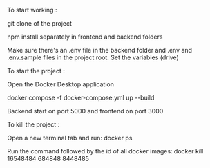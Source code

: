 To start working :

git clone of the project

npm install separately in frontend and backend folders

Make sure there's an .env file in the backend folder and .env and .env.sample files in the project root. Set the variables (drive)

To start the project :

Open the Docker Desktop application

docker compose -f docker-compose.yml up --build

Backend start on port 5000 and frontend on port 3000

To kill the project :

Open a new terminal tab and run: docker ps

Run the command followed by the id of all docker images: docker kill 16548484 684848 8448485

